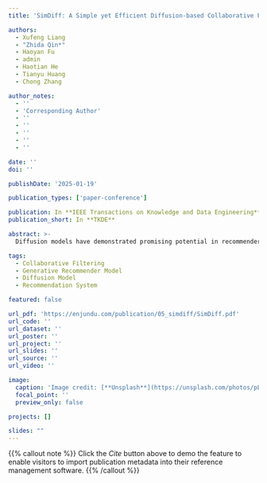 ```yaml
---
title: 'SimDiff: A Simple yet Efficient Diffusion-based Collaborative Filtering Framework'

authors:
  - Xufeng Liang
  - "Zhida Qin*"
  - Haoyan Fu
  - admin
  - Haotian He
  - Tianyu Huang
  - Chong Zhang

author_notes:
  - ''
  - 'Corresponding Author'
  - ''
  - ''
  - ''
  - ''
  - ''

date: ''
doi: ''

publishDate: '2025-01-19'

publication_types: ['paper-conference']

publication: In **IEEE Transactions on Knowledge and Data Engineering**
publication_short: In **TKDE**

abstract: >-
  Diffusion models have demonstrated promising potential in recommender systems owing to its powerful generative ability. However, due to the inherent sparse nature of real-world recommendation data, existing works suffer two issues: (1) Randomly sampled Gaussian noise addition tends to obscure original user preferences. (2) Relying on static recovery targets with insufficient interaction patterns constrains the model's learning effectiveness and generative ability. To address these issues, we propose SimDiff, a simple and novel diffusion-based recommendation framework. For the first issue, instead of using random Gaussian noise, we leverages rich semantic information by incorporating auxiliary signals from text or image modalities to enhance the input data of denoising model. In response to the second issue, we build a dynamic learning target that iteratively updates throughout the training process, enabling richer information capture. A dual-objective collaborative training strategy is designed to simultaneously optimize reconstruction and BPR losses, which coordinated by a dual-objective balance term. Additionally, we employ multiple GCN layers only during inference to incorporate higher-order co-occurrence information while maintaining training efficiency. Extensive experiments on five real-world datasets demonstrate that SimDiff significantly outperforms state-of-the-art methods. Our SimDiff offers a simple yet effective solution for enhancing recommendation performance and suggests a novel paradigm for applying diffusion method in recommender system.

tags:
  - Collaborative Filtering
  - Generative Recommender Model
  - Diffusion Model
  - Recommendation System

featured: false

url_pdf: 'https://enjundu.com/publication/05_simdiff/SimDiff.pdf'
url_code: ''
url_dataset: ''
url_poster: ''
url_project: ''
url_slides: ''
url_source: ''
url_video: ''

image:
  caption: 'Image credit: [**Unsplash**](https://unsplash.com/photos/pLCdAaMFLTE)'
  focal_point: ''
  preview_only: false

projects: []

slides: ""
---
```


{{% callout note %}}
Click the _Cite_ button above to demo the feature to enable visitors to import publication metadata into their reference management software.
{{% /callout %}}

